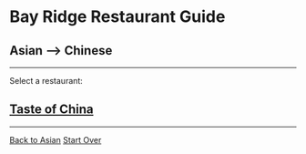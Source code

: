 # Bay Ridge Restaurant Guide
## Asian --> Chinese
---
Select a restaurant:
## [Taste of China](http://www.brooklyntasteofchina.com/)
---
[Back to Asian](/asian.md)
[Start Over](../home.md)